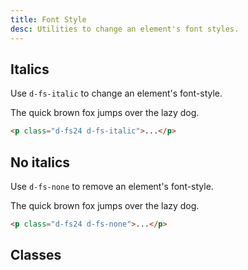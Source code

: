 ```yaml
---
title: Font Style
desc: Utilities to change an element's font styles.
---
```


## Italics
Use `d-fs-italic` to change an element's font-style.

<code-well-header class="d-d-flex d-jc-center d-fd-column d-p24 d-bgc-purple-100 d-w100p d-hmn102" custom>
  <p class="d-fs24 d-fc-purple d-fs-italic">The quick brown fox jumps over the lazy dog.</p>
</code-well-header>

```html
<p class="d-fs24 d-fs-italic">...</p>
```

## No italics
Use `d-fs-none` to remove an element's font-style.

<code-well-header class="d-d-flex d-jc-center d-fd-column d-p24 d-bgc-purple-100 d-w100p d-hmn102" custom>
  <p class="d-fs24 d-fc-purple d-fs-none">The quick brown fox jumps over the lazy dog.</p>
</code-well-header>

```html
<p class="d-fs24 d-fs-none">...</p>
```

<script setup>
  import { style } from '@data/type.json';
</script>

## Classes
<utility-class-table>
  <template #content>
    <tbody>
      <tr v-for="i in style">
        <th scope="row" class="d-ff-mono d-fc-purple d-fw-normal d-fs12">.d-fs-{{ i }}</th>
        <td class="d-ff-mono d-fc-orange d-fs12">font-style: {{ i }} !important;</td>
      </tr>
    </tbody>
  </template>
</utility-class-table>
